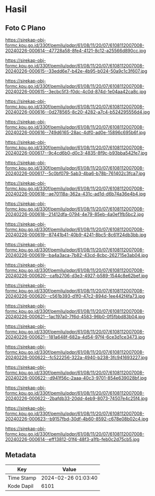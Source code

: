 # Hasil

## Foto C Plano

https://sirekap-obj-formc.kpu.go.id/330f/pemilu/pdpr/61/08/11/20/07/6108112007008-20240226-000614--47728a58-8fe4-4121-8c12-a25566d890cc.jpg

https://sirekap-obj-formc.kpu.go.id/330f/pemilu/pdpr/61/08/11/20/07/6108112007008-20240226-000615--33edd6e7-b42e-4b95-b024-50a9c1c3f607.jpg

https://sirekap-obj-formc.kpu.go.id/330f/pemilu/pdpr/61/08/11/20/07/6108112007008-20240226-000615--3ecbc5f3-f0dc-4c0d-874d-1e04aa42ca8c.jpg

https://sirekap-obj-formc.kpu.go.id/330f/pemilu/pdpr/61/08/11/20/07/6108112007008-20240226-000616--0d278565-8c20-4282-a7c4-b524295556d4.jpg

https://sirekap-obj-formc.kpu.go.id/330f/pemilu/pdpr/61/08/11/20/07/6108112007008-20240226-000616--749d6165-28ac-4df0-ad0e-15896c695b6f.jpg

https://sirekap-obj-formc.kpu.go.id/330f/pemilu/pdpr/61/08/11/20/07/6108112007008-20240226-000617--9c4cd6b0-d0c3-4835-8f9c-b93bba542fe7.jpg

https://sirekap-obj-formc.kpu.go.id/330f/pemilu/pdpr/61/08/11/20/07/6108112007008-20240226-000617--5c0bf079-5ab3-4ba6-b78b-761402c3fca7.jpg

https://sirekap-obj-formc.kpu.go.id/330f/pemilu/pdpr/61/08/11/20/07/6108112007008-20240226-000618--ae70118a-362a-431c-ad1d-d6b74a36e4b4.jpg

https://sirekap-obj-formc.kpu.go.id/330f/pemilu/pdpr/61/08/11/20/07/6108112007008-20240226-000618--21412dfa-0794-4e79-85eb-4a0ef1fb5bc2.jpg

https://sirekap-obj-formc.kpu.go.id/330f/pemilu/pdpr/61/08/11/20/07/6108112007008-20240226-000619--87441b41-40b9-4241-8bc5-8c61f24db3bb.jpg

https://sirekap-obj-formc.kpu.go.id/330f/pemilu/pdpr/61/08/11/20/07/6108112007008-20240226-000619--ba4a3aca-7b82-43cd-8cbc-262715e3ab04.jpg

https://sirekap-obj-formc.kpu.go.id/330f/pemilu/pdpr/61/08/11/20/07/6108112007008-20240226-000620--cafb2706-d3e3-4927-b589-1544c8e62bef.jpg

https://sirekap-obj-formc.kpu.go.id/330f/pemilu/pdpr/61/08/11/20/07/6108112007008-20240226-000620--c561b393-d1f0-47c2-894d-1ee442f4fa73.jpg

https://sirekap-obj-formc.kpu.go.id/330f/pemilu/pdpr/61/08/11/20/07/6108112007008-20240226-000621--1ac197a0-7f6d-4583-96b0-0f5fbbd83b04.jpg

https://sirekap-obj-formc.kpu.go.id/330f/pemilu/pdpr/61/08/11/20/07/6108112007008-20240226-000621--181a648f-682a-4d54-97f4-6ce3d1ce3473.jpg

https://sirekap-obj-formc.kpu.go.id/330f/pemilu/pdpr/61/08/11/20/07/6108112007008-20240226-000622--fc522256-322a-4940-b238-3fc941693227.jpg

https://sirekap-obj-formc.kpu.go.id/330f/pemilu/pdpr/61/08/11/20/07/6108112007008-20240226-000622--d941f56c-2aaa-40c3-9701-854e639028bf.jpg

https://sirekap-obj-formc.kpu.go.id/330f/pemilu/pdpr/61/08/11/20/07/6108112007008-20240226-000622--2bafdb33-20dd-4eb9-8073-74507e4c25f4.jpg

https://sirekap-obj-formc.kpu.go.id/330f/pemilu/pdpr/61/08/11/20/07/6108112007008-20240226-000623--b9157fbd-30df-4b60-8592-c678e08b02c4.jpg

https://sirekap-obj-formc.kpu.go.id/330f/pemilu/pdpr/61/08/11/20/07/6108112007008-20240226-000614--eff13812-01f4-48f3-a1fb-feb0c2d75cb5.jpg


## Metadata

| Key        | Value               |
| ---------- | ------------------- |
| Time Stamp | 2024-02-26 01:03:40 |
| Kode Dapil | 6101                |




